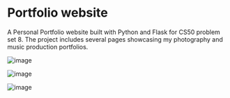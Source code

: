 # Portfolio website
A Personal Portfolio website built with Python and Flask for CS50 problem set 8. The project includes several pages showcasing my photography and music production portfolios.

![image](https://user-images.githubusercontent.com/66356947/229165013-de395ad6-fa5d-4488-8c87-b56c699d7504.png)


![image](https://user-images.githubusercontent.com/66356947/229165156-69ed6562-37f4-45e4-ab61-cf07db71c59c.png)


![image](https://user-images.githubusercontent.com/66356947/229165258-d8d10315-de9b-453f-b142-634c1c6120da.png)
